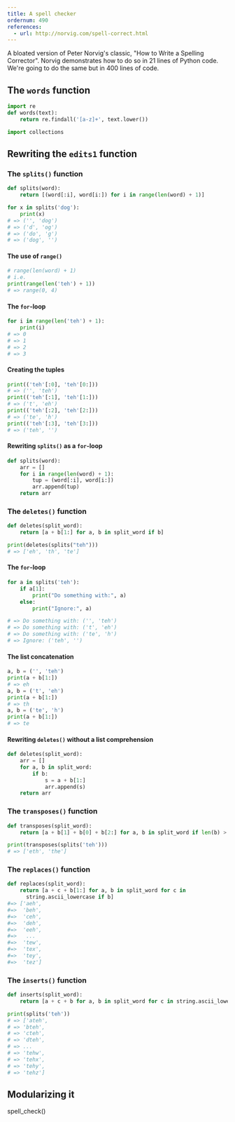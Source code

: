 ```yaml
---
title: A spell checker
ordernum: 490
references:
  - url: http://norvig.com/spell-correct.html
---
```



A bloated version of Peter Norvig's classic, "How to Write a Spelling Corrector". Norvig demonstrates how to do so in 21 lines of Python code. We're going to do the same but in 400 lines of code.


## The `words` function

~~~py
import re
def words(text): 
    return re.findall('[a-z]+', text.lower()) 
~~~

~~~py
import collections

~~~

## Rewriting the `edits1` function



### The `splits()` function

~~~py
def splits(word):
    return [(word[:i], word[i:]) for i in range(len(word) + 1)]

for x in splits('dog'):
    print(x)
# => ('', 'dog')
# => ('d', 'og')
# => ('do', 'g')
# => ('dog', '')
~~~


#### The use of `range()`

~~~py
# range(len(word) + 1)
# i.e.
print(range(len('teh') + 1))
# => range(0, 4)
~~~

#### The `for`-loop

~~~py
for i in range(len('teh') + 1):
    print(i)
# => 0
# => 1
# => 2
# => 3
~~~

#### Creating the tuples

~~~py
print(('teh'[:0], 'teh'[0:]))
# => ('', 'teh')
print(('teh'[:1], 'teh'[1:]))
# => ('t', 'eh')
print(('teh'[:2], 'teh'[2:]))
# => ('te', 'h')
print(('teh'[:3], 'teh'[3:]))
# => ('teh', '')
~~~

#### Rewriting `splits()` as a `for`-loop 

~~~py
def splits(word):
    arr = []
    for i in range(len(word) + 1):
        tup = (word[:i], word[i:])
        arr.append(tup)
    return arr
~~~



### The `deletes()` function

~~~py
def deletes(split_word):
    return [a + b[1:] for a, b in split_word if b]

print(deletes(splits("teh")))
# => ['eh', 'th', 'te']
~~~

#### The `for`-loop

~~~py
for a in splits('teh'):
    if a[1]:
        print("Do something with:", a)
    else:
        print("Ignore:", a)

# => Do something with: ('', 'teh')
# => Do something with: ('t', 'eh')
# => Do something with: ('te', 'h')
# => Ignore: ('teh', '')
~~~

#### The list concatenation

~~~py
a, b = ('', 'teh')
print(a + b[1:])
# => eh
a, b = ('t', 'eh')
print(a + b[1:])
# => th
a, b = ('te', 'h')
print(a + b[1:])
# => te
~~~


#### Rewriting `deletes()` without a list comprehension

~~~py
def deletes(split_word):
    arr = []
    for a, b in split_word:
        if b:
            s = a + b[1:]
            arr.append(s)
    return arr
~~~



### The `transposes()` function

~~~py
def transposes(split_word):
    return [a + b[1] + b[0] + b[2:] for a, b in split_word if len(b) > 1]

print(transposes(splits('teh')))
# => ['eth', 'the']
~~~



### The `replaces()` function

~~~py
def replaces(split_word):
    return [a + c + b[1:] for a, b in split_word for c in 
      string.ascii_lowercase if b]
#=> ['aeh',
#=>  'beh',
#=>  'ceh',
#=>  'deh',
#=>  'eeh',
#=>   ...
#=>  'tew',
#=>  'tex',
#=>  'tey',
#=>  'tez']      
~~~



### The `inserts()` function

~~~py
def inserts(split_word):
    return [a + c + b for a, b in split_word for c in string.ascii_lowercase]

print(splits('teh'))
# => ['ateh',
# => 'bteh',
# => 'cteh',
# => 'dteh',
# => ...
# => 'tehw',
# => 'tehx',
# => 'tehy',
# => 'tehz']
~~~





## Modularizing it

spell_check()

